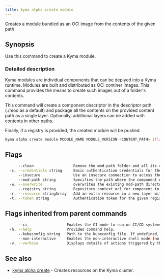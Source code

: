 ```yaml
---
title: kyma alpha create module
---
```


Creates a module bundled as an OCI image from the contents of the given path

## Synopsis

Use this command to create a Kyma module.

### Detailed description

Kyma modules are individual components that can be deplyed into a Kyma runtime. Modules are built and distributed as OCI continer images. 
This command provides the means to create such images out of a folder's contents.

This command will create a component descriptor in the descriptor path (./mod as a default) and package all the contents on the provided content path as a single layer.
Optionally, additional layers can be added with contents in other paths.

Finally, if a registry is provided, the created module will be pushed.


```bash
kyma alpha create module MODULE_NAME MODULE_VERSION <CONTENT_PATH> [flags]
```

## Flags

```bash
      --clean                  Remove the mod-path folder and all its contents at the end.
  -c, --credentials string     Basic authentication credentials for the given registry in the format user:password
      --insecure               Use an insecure connection to access the registry.
      --mod-path string        Specifies the path where the component descriptor and module packaging will be stored. If the path already has a descriptor use the overwrite flag to overwrite it (default "./mod")
  -w, --overwrite              overwrites the existing mod-path directory if it exists
      --registry string        Repository context url for component to upload. The repository url will be automatically added to the repository contexts in the module
  -r, --resource stringArray   Add an extra resource in a new layer with format <NAME:TYPE@PATH>. It is also possible to provide only a path; name will default to the last path element and type to 'helm-chart'
  -t, --token string           Authentication token for the given registry (alternative to basic authentication).
```

## Flags inherited from parent commands

```bash
      --ci                  Enables the CI mode to run on CI/CD systems. It avoids any user interaction (such as no dialog prompts) and ensures that logs are formatted properly in log files (such as no spinners for CLI steps).
  -h, --help                Provides command help.
      --kubeconfig string   Path to the kubeconfig file. If undefined, Kyma CLI uses the KUBECONFIG environment variable, or falls back "/$HOME/.kube/config".
      --non-interactive     Enables the non-interactive shell mode (no colorized output, no spinner)
  -v, --verbose             Displays details of actions triggered by the command.
```

## See also

* [kyma alpha create](kyma_alpha_create.md)	 - Creates resources on the Kyma cluster.

